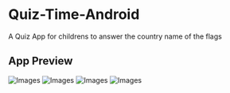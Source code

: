 # Quiz-Time-Android
A Quiz App for childrens to answer the country name of the flags
## App Preview
![Images]("https://github.com/Ramakrishnan-subbaiah/Quiz-Time-Android/blob/master/Images/1.jpg")
![Images]("https://github.com/Ramakrishnan-subbaiah/Quiz-Time-Android/blob/master/Images/2.jpg")
![Images]("https://github.com/Ramakrishnan-subbaiah/Quiz-Time-Android/blob/master/Images/3.jpg")
![Images]("https://github.com/Ramakrishnan-subbaiah/Quiz-Time-Android/blob/master/Images/4.jpg")
